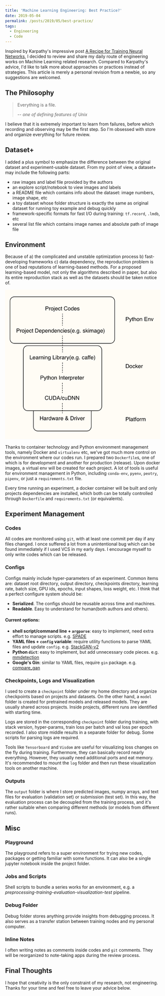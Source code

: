 ```yaml
---
title: 'Machine Learning Engineering: Best Practice?'
date: 2019-05-04
permalink: /posts/2019/05/best-practice/
tags:
  - Engineering
  - Code
---
```


Inspired by Karpathy's impressive post [A Recipe for Training Neural Networks](<http://karpathy.github.io/2019/04/25/recipe/>), I decided to review and share my daily route of engineering works on Machine Learning related research. Compared to Karpathy's advice, I'd like to talk more about approaches or practices instead of strategies. This article is merely a personal revision from a newbie, so any suggestions are welcomed.

## The Philosophy

> Everything is a file. 
>
> -- <cite>one of defining features of Unix</cite>

I believe that it is extremely important to learn from failures, before which recording and observing may be the first step. So I'm obsessed with store and organize everything for future review. 

## Dataset+

I added a plus symbol to emphasize the difference between the original dataset and experiment-usable dataset. From my point of view, a dataset+ may include the following parts:

- raw images and label file provided by the authors
- an explore script/notebook to view images and labels
- a README file which contains info about the dataset: image numbers, image shape, etc
- a toy dataset whose folder structure is exactly the same as original dataset for running toy example and debug quickly
- framework-specific formats for fast I/O during training: `tf.record`, `.lmdb`, etc
- several list file which contains image names and absolute path of image file

## Environment



Because of a) the complicated and unstable optimization process b) fast-developing frameworks c) data dependency, the reproduction problem is one of bad reputations of learning-based methods. For a proposed learning-based model, not only the algorithms described in paper, but also its entire reproduction stack as well as the datasets should be taken notice of.

![ML-stack](/assets/images/posts/ML-Stack.png)

Thanks to container technology and Python environment management tools, namely Docker and `virtualenv` etc, we've got much more control on the environment where our codes run. I prepared two `Dockerfile`s, one of which is for development and another for production (release). Upon docker images, a virtual env will be created for each project. A lot of tools is useful for environment management in Python, including `conda-env`, `pyenv`, `peotry`, `pipenv`, or just a `requirements.txt` file.

Every time running an experiment, a docker container will be built and only projects dependencies are installed, which both can be totally controlled through `Dockerfile` and `requirements.txt` (or equivalents).

## Experiment Management

### Codes

All codes are monitored using `git`, with at least one commit per day if any files changed. I once suffered a lot from a unintentional bug which can be found immediately if I used VCS in my early days. I encourage myself to only write codes which can be released.

### Configs

Configs mainly include hyper-parameters of an experiment. Common items are: dataset root directory, output directory, checkpoints directory, learning rate, batch size, GPU ids, epochs, input shapes, loss weight, etc. I think that a perfect configure system should be:

- **Serialized**. The configs should be reusable across time and machines.
- **Readable**. Easy to understand for human(both authors and others).

#### Current options:

- **shell script/command line + `argparse`**: easy to implement, need extra effort to manage scripts. e.g. [SPADE](<https://github.com/NVlabs/SPADE>)
- **YAML files + `config`  variable**: require utility functions to parse YAML files and update `config`. e.g. [StackGAN-v2](<https://github.com/hanzhanggit/StackGAN-v2>)
- **Python `dict`**: easy to implement, but add unnecessary code pieces. e.g. [mmdetection](<https://github.com/open-mmlab/mmdetection>)
- **Google's Gin**: similar to YAML files, require `gin` package. e.g. [compare_gan](<https://github.com/google/compare_gan>)

### Checkpoints, Logs and Visualization

I used to create a `checkpoint` folder under my home directory and organize checkpoints based on projects and datasets. On the other hand, a `model` folder is created for pretrained models and released models. They are usually  shared across projects. Inside projects, different runs are identified with starting time.

Logs are stored in the corresponding `checkpoint` folder during training, with stack version, hyper-params, train loss per batch and val loss per epoch recorded. I also store middle results in a separate folder for debug. Some scripts for parsing logs are required.

Tools like `Tensorboard` and `Visdom` are useful for visualizing loss changes on the fly during training. Furthermore, they can basically record nearly everything. However, they usually need additional ports and eat memory. It's recommended to mount the `log` folder and then run these visualization tools on another machine.

### Outputs

The `output` folder is where I store predicted images, numpy arrays, and text files for evaluation (validation set) or submission (test set). In this way, the evaluation process can be decoupled from the training process, and it's rather suitable when comparing different methods (or models from different runs).

## Misc

### Playground

The playground refers to a super environment for trying new codes, packages or getting familiar with some functions. It can also be a single jupyter notebook inside the project folder.

### Jobs and Scripts

Shell scripts to bundle a series works for an environment, e.g. a *preprocessing-training-evaluation-visualization-test* pipeline.

### Debug Folder

Debug folder stores anything provide insights from debugging process. It also serves as a transfer station between training nodes and my personal computer.

### Inline Notes

I often writing notes as comments inside codes and `git` comments. They will be reorganized to note-taking apps during the review process.

## Final Thoughts

I hope that creativity is the only constraint of my research, not engineering. Thanks for your time and feel free to leave your advice below.
